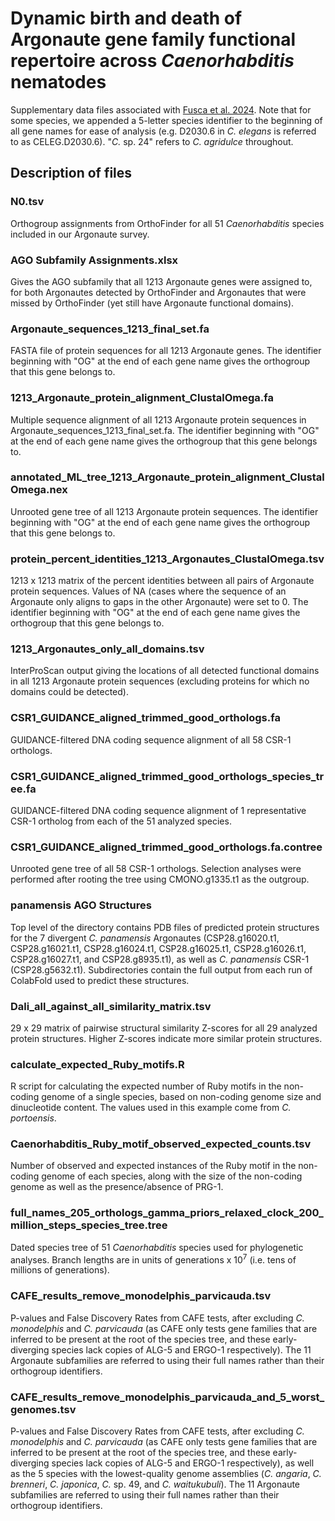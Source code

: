 # Dynamic birth and death of Argonaute gene family functional repertoire across <i>Caenorhabditis</i> nematodes
Supplementary data files associated with [Fusca et al. 2024](https://doi.org/10.1101/2024.10.27.620551). Note that for some species, we appended a 5-letter species identifier to the beginning of all gene names for ease of analysis (e.g. D2030.6 in <i>C. elegans</i> is referred to as CELEG.D2030.6). "<i>C.</i> sp. 24" refers to <i>C. agridulce</i> throughout.
## Description of files
### N0.tsv
Orthogroup assignments from OrthoFinder for all 51 <i>Caenorhabditis</i> species included in our Argonaute survey.
### AGO Subfamily Assignments.xlsx
Gives the AGO subfamily that all 1213 Argonaute genes were assigned to, for both Argonautes detected by OrthoFinder and Argonautes that were missed by OrthoFinder (yet still have Argonaute functional domains).
### Argonaute_sequences_1213_final_set.fa
FASTA file of protein sequences for all 1213 Argonaute genes. The identifier beginning with "OG" at the end of each gene name gives the orthogroup that this gene belongs to.  
### 1213_Argonaute_protein_alignment_ClustalOmega.fa
Multiple sequence alignment of all 1213 Argonaute protein sequences in Argonaute_sequences_1213_final_set.fa. The identifier beginning with "OG" at the end of each gene name gives the orthogroup that this gene belongs to. 
### annotated_ML_tree_1213_Argonaute_protein_alignment_ClustalOmega.nex
Unrooted gene tree of all 1213 Argonaute protein sequences. The identifier beginning with "OG" at the end of each gene name gives the orthogroup that this gene belongs to. 
### protein_percent_identities_1213_Argonautes_ClustalOmega.tsv
1213 x 1213 matrix of the percent identities between all pairs of Argonaute protein sequences. Values of NA (cases where the sequence of an Argonaute only aligns to gaps in the other Argonaute) were set to 0. The identifier beginning with "OG" at the end of each gene name gives the orthogroup that this gene belongs to.
### 1213_Argonautes_only_all_domains.tsv
InterProScan output giving the locations of all detected functional domains in all 1213 Argonaute protein sequences (excluding proteins for which no domains could be detected).
### CSR1_GUIDANCE_aligned_trimmed_good_orthologs.fa
GUIDANCE-filtered DNA coding sequence alignment of all 58 CSR-1 orthologs. 
### CSR1_GUIDANCE_aligned_trimmed_good_orthologs_species_tree.fa
GUIDANCE-filtered DNA coding sequence alignment of 1 representative CSR-1 ortholog from each of the 51 analyzed species.
### CSR1_GUIDANCE_aligned_trimmed_good_orthologs.fa.contree
Unrooted gene tree of all 58 CSR-1 orthologs. Selection analyses were performed after rooting the tree using CMONO.g1335.t1 as the outgroup.
### panamensis AGO Structures
Top level of the directory contains PDB files of predicted protein structures for the 7 divergent <i>C. panamensis</i> Argonautes (CSP28.g16020.t1, CSP28.g16021.t1, CSP28.g16024.t1, CSP28.g16025.t1, CSP28.g16026.t1, CSP28.g16027.t1, and CSP28.g8935.t1), as well as <i>C. panamensis</i> CSR-1 (CSP28.g5632.t1). Subdirectories contain the full output from each run of ColabFold used to predict these structures.
### Dali_all_against_all_similarity_matrix.tsv
29 x 29 matrix of pairwise structural similarity Z-scores for all 29 analyzed protein structures. Higher Z-scores indicate more similar protein structures.
### calculate_expected_Ruby_motifs.R
R script for calculating the expected number of Ruby motifs in the non-coding genome of a single species, based on non-coding genome size and dinucleotide content. The values used in this example come from <i>C. portoensis</i>.
### Caenorhabditis_Ruby_motif_observed_expected_counts.tsv
Number of observed and expected instances of the Ruby motif in the non-coding genome of each species, along with the size of the non-coding genome as well as the presence/absence of PRG-1.
### full_names_205_orthologs_gamma_priors_relaxed_clock_200_million_steps_species_tree.tree
Dated species tree of 51 <i>Caenorhabditis</i> species used for phylogenetic analyses. Branch lengths are in units of generations x 10<sup>7</sup> (i.e. tens of millions of generations).
### CAFE_results_remove_monodelphis_parvicauda.tsv
P-values and False Discovery Rates from CAFE tests, after excluding <i>C. monodelphis</i> and <i>C. parvicauda</i> (as CAFE only tests gene families that are inferred to be present at the root of the species tree, and these early-diverging species lack copies of ALG-5 and ERGO-1 respectively). The 11 Argonaute subfamilies are referred to using their full names rather than their orthogroup identifiers.
### CAFE_results_remove_monodelphis_parvicauda_and_5_worst_genomes.tsv
P-values and False Discovery Rates from CAFE tests, after excluding <i>C. monodelphis</i> and <i>C. parvicauda</i> (as CAFE only tests gene families that are inferred to be present at the root of the species tree, and these early-diverging species lack copies of ALG-5 and ERGO-1 respectively), as well as the 5 species with the lowest-quality genome assemblies (_C. angaria_, _C. brenneri_, _C. japonica_, _C._ sp. 49, and _C. waitukubuli_). The 11 Argonaute subfamilies are referred to using their full names rather than their orthogroup identifiers.
